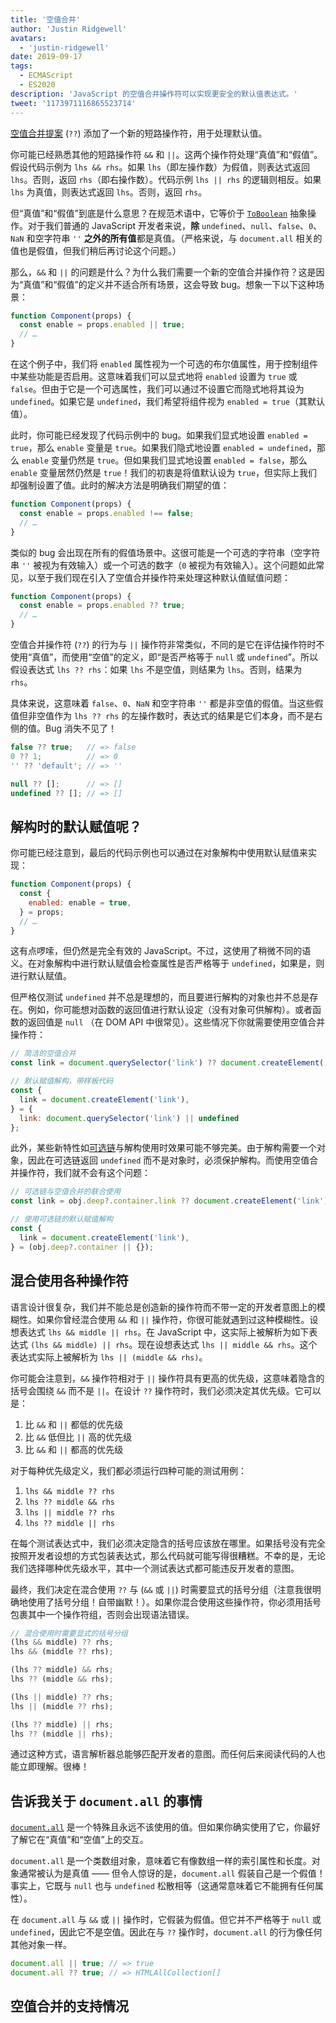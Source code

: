 ```yaml
---
title: '空值合并'
author: 'Justin Ridgewell'
avatars:
  - 'justin-ridgewell'
date: 2019-09-17
tags:
  - ECMAScript
  - ES2020
description: 'JavaScript 的空值合并操作符可以实现更安全的默认值表达式。'
tweet: '1173971116865523714'
---
```

[空值合并提案](https://github.com/tc39/proposal-nullish-coalescing/) (`??`) 添加了一个新的短路操作符，用于处理默认值。

你可能已经熟悉其他的短路操作符 `&&` 和 `||`。这两个操作符处理“真值”和“假值”。假设代码示例为 `lhs && rhs`。如果 `lhs`（即左操作数）为假值，则表达式返回 `lhs`。否则，返回 `rhs`（即右操作数）。代码示例 `lhs || rhs` 的逻辑则相反。如果 `lhs` 为真值，则表达式返回 `lhs`。否则，返回 `rhs`。

<!--truncate-->
但“真值”和“假值”到底是什么意思？在规范术语中，它等价于 [`ToBoolean`](https://tc39.es/ecma262/#sec-toboolean) 抽象操作。对于我们普通的 JavaScript 开发者来说，**除** `undefined`、`null`、`false`、`0`、`NaN` 和空字符串 `''` **之外的所有值**都是真值。（严格来说，与 `document.all` 相关的值也是假值，但我们稍后再讨论这个问题。）

那么，`&&` 和 `||` 的问题是什么？为什么我们需要一个新的空值合并操作符？这是因为“真值”和“假值”的定义并不适合所有场景，这会导致 bug。想象一下以下这种场景：

```js
function Component(props) {
  const enable = props.enabled || true;
  // …
}
```

在这个例子中，我们将 `enabled` 属性视为一个可选的布尔值属性，用于控制组件中某些功能是否启用。这意味着我们可以显式地将 `enabled` 设置为 `true` 或 `false`。但由于它是一个可选属性，我们可以通过不设置它而隐式地将其设为 `undefined`。如果它是 `undefined`，我们希望将组件视为 `enabled = true`（其默认值）。

此时，你可能已经发现了代码示例中的 bug。如果我们显式地设置 `enabled = true`，那么 `enable` 变量是 `true`。如果我们隐式地设置 `enabled = undefined`，那么 `enable` 变量仍然是 `true`。但如果我们显式地设置 `enabled = false`，那么 `enable` 变量居然仍然是 `true`！我们的初衷是将值默认设为 `true`，但实际上我们却强制设置了值。此时的解决方法是明确我们期望的值：

```js
function Component(props) {
  const enable = props.enabled !== false;
  // …
}
```

类似的 bug 会出现在所有的假值场景中。这很可能是一个可选的字符串（空字符串 `''` 被视为有效输入）或一个可选的数字（`0` 被视为有效输入）。这个问题如此常见，以至于我们现在引入了空值合并操作符来处理这种默认值赋值问题：

```js
function Component(props) {
  const enable = props.enabled ?? true;
  // …
}
```

空值合并操作符 (`??`) 的行为与 `||` 操作符非常类似，不同的是它在评估操作符时不使用“真值”，而使用“空值”的定义，即“是否严格等于 `null` 或 `undefined`”。所以假设表达式 `lhs ?? rhs`：如果 `lhs` 不是空值，则结果为 `lhs`。否则，结果为 `rhs`。

具体来说，这意味着 `false`、`0`、`NaN` 和空字符串 `''` 都是非空值的假值。当这些假值但非空值作为 `lhs ?? rhs` 的左操作数时，表达式的结果是它们本身，而不是右侧的值。Bug 消失不见了！

```js
false ?? true;   // => false
0 ?? 1;          // => 0
'' ?? 'default'; // => ''

null ?? [];      // => []
undefined ?? []; // => []
```

## 解构时的默认赋值呢？

你可能已经注意到，最后的代码示例也可以通过在对象解构中使用默认赋值来实现：

```js
function Component(props) {
  const {
    enabled: enable = true,
  } = props;
  // …
}
```

这有点啰嗦，但仍然是完全有效的 JavaScript。不过，这使用了稍微不同的语义。在对象解构中进行默认赋值会检查属性是否严格等于 `undefined`，如果是，则进行默认赋值。

但严格仅测试 `undefined` 并不总是理想的，而且要进行解构的对象也并不总是存在。例如，你可能想对函数的返回值进行默认设定（没有对象可供解构）。或者函数的返回值是 `null` （在 DOM API 中很常见）。这些情况下你就需要使用空值合并操作符：

```js
// 简洁的空值合并
const link = document.querySelector('link') ?? document.createElement('link');

// 默认赋值解构，带样板代码
const {
  link = document.createElement('link'),
} = {
  link: document.querySelector('link') || undefined
};
```

此外，某些新特性如[可选链](/features/optional-chaining)与解构使用时效果可能不够完美。由于解构需要一个对象，因此在可选链返回 `undefined` 而不是对象时，必须保护解构。而使用空值合并操作符，我们就不会有这个问题：

```js
// 可选链与空值合并的联合使用
const link = obj.deep?.container.link ?? document.createElement('link');

// 使用可选链的默认赋值解构
const {
  link = document.createElement('link'),
} = (obj.deep?.container || {});
```

## 混合使用各种操作符

语言设计很复杂，我们并不能总是创造新的操作符而不带一定的开发者意图上的模糊性。如果你曾经混合使用 `&&` 和 `||` 操作符，你很可能就遇到过这种模糊性。设想表达式 `lhs && middle || rhs`。在 JavaScript 中，这实际上被解析为如下表达式 `(lhs && middle) || rhs`。现在设想表达式 `lhs || middle && rhs`。这个表达式实际上被解析为 `lhs || (middle && rhs)`。

你可能会注意到，`&&` 操作符相对于 `||` 操作符具有更高的优先级，这意味着隐含的括号会围绕 `&&` 而不是 `||`。在设计 `??` 操作符时，我们必须决定其优先级。它可以是：

1. 比 `&&` 和 `||` 都低的优先级
1. 比 `&&` 低但比 `||` 高的优先级
1. 比 `&&` 和 `||` 都高的优先级

对于每种优先级定义，我们都必须运行四种可能的测试用例：

1. `lhs && middle ?? rhs`
1. `lhs ?? middle && rhs`
1. `lhs || middle ?? rhs`
1. `lhs ?? middle || rhs`

在每个测试表达式中，我们必须决定隐含的括号应该放在哪里。如果括号没有完全按照开发者设想的方式包装表达式，那么代码就可能写得很糟糕。不幸的是，无论我们选择哪种优先级水平，其中一个测试表达式都可能违反开发者的意图。

最终，我们决定在混合使用 `??` 与 (`&&` 或 `||`) 时需要显式的括号分组（注意我很明确地使用了括号分组！自带幽默！）。如果你混合使用这些操作符，你必须用括号包裹其中一个操作符组，否则会出现语法错误。

```js
// 混合使用时需要显式的括号分组
(lhs && middle) ?? rhs;
lhs && (middle ?? rhs);

(lhs ?? middle) && rhs;
lhs ?? (middle && rhs);

(lhs || middle) ?? rhs;
lhs || (middle ?? rhs);

(lhs ?? middle) || rhs;
lhs ?? (middle || rhs);
```

通过这种方式，语言解析器总能够匹配开发者的意图。而任何后来阅读代码的人也能立即理解。很棒！

## 告诉我关于 `document.all` 的事情

[`document.all`](https://developer.mozilla.org/en-US/docs/Web/API/Document/all) 是一个特殊且永远不该使用的值。但如果你确实使用了它，你最好了解它在“真值”和“空值”上的交互。

`document.all` 是一个类数组对象，意味着它有像数组一样的索引属性和长度。对象通常被认为是真值 —— 但令人惊讶的是，`document.all` 假装自己是一个假值！事实上，它既与 `null` 也与 `undefined` 松散相等（这通常意味着它不能拥有任何属性）。

在 `document.all` 与 `&&` 或 `||` 操作时，它假装为假值。但它并不严格等于 `null` 或 `undefined`，因此它不是空值。因此在与 `??` 操作时，`document.all` 的行为像任何其他对象一样。

```js
document.all || true; // => true
document.all ?? true; // => HTMLAllCollection[]
```

## 空值合并的支持情况

<feature-support chrome="80 https://bugs.chromium.org/p/v8/issues/detail?id=9547"
                 firefox="72 https://bugzilla.mozilla.org/show_bug.cgi?id=1566141"
                 safari="13.1 https://webkit.org/blog/10247/new-webkit-features-in-safari-13-1/"
                 nodejs="14 https://medium.com/@nodejs/node-js-version-14-available-now-8170d384567e"
                 babel="yes https://babeljs.io/docs/en/babel-plugin-proposal-nullish-coalescing-operator"></feature-support>
